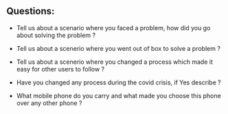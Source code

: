 ## Questions: 

* Tell us about a scenario where you faced a problem, how did you go about solving the problem ? 

* Tell us about a scenerio where you went out of box to solve a problem ? 

* Tell us about a scenerio where you changed a process which made it easy for other users to follow ? 

* Have you changed any process during the covid crisis, if Yes describe ? 

* What mobile phone do you carry and what made you choose this phone over any other phone ? 
